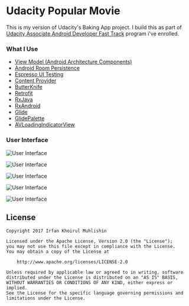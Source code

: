 # Udacity Popular Movie

This is my version of Udacity's Baking App project. I build this as part of [Udacity Associate Android Developer Fast Track](https://www.udacity.com/course/associate-android-developer-fast-track--nd818) program i've enrolled.

### What I Use
  - [View Model (Android Architecture Components)](https://developer.android.com/topic/libraries/architecture/viewmodel.html)
  - [Android Room Persistence](https://developer.android.com/topic/libraries/architecture/room.html)
  - [Espresso UI Testing](https://developer.android.com/training/testing/espresso/index.html)
  - [Content Provider](https://developer.android.com/reference/android/content/ContentProvider.html)
  - [ButterKnife](https://github.com/JakeWharton/butterknife)
  - [Retrofit](https://github.com/square/retrofit)
  - [RxJava](https://github.com/ReactiveX/RxJava)
  - [RxAndroid](https://github.com/ReactiveX/RxAndroid)
  - [Glide](https://github.com/bumptech/glide)
  - [GlidePalette](https://github.com/florent37/GlidePalette)
  - [AVLoadingIndicatorView](https://github.com/81813780/AVLoadingIndicatorView)

### User Interface

![User Interface](../master/ui/1.jpg)

![User Interface](../master/ui/2.jpg)

![User Interface](../master/ui/3.jpg)

![User Interface](../master/ui/4.jpg)

![User Interface](../master/ui/5.jpg)

## License

    Copyright 2017 Irfan Khoirul Muhlishin

    Licensed under the Apache License, Version 2.0 (the "License");
    you may not use this file except in compliance with the License.
    You may obtain a copy of the License at

        http://www.apache.org/licenses/LICENSE-2.0

    Unless required by applicable law or agreed to in writing, software
    distributed under the License is distributed on an "AS IS" BASIS,
    WITHOUT WARRANTIES OR CONDITIONS OF ANY KIND, either express or implied.
    See the License for the specific language governing permissions and
    limitations under the License.